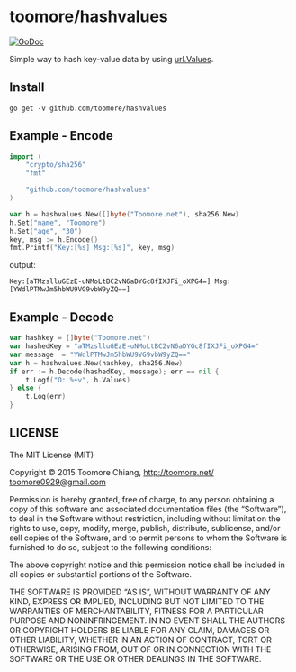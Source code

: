 toomore/hashvalues
===================

[![GoDoc](https://godoc.org/github.com/toomore/hashvalues?status.svg)](https://godoc.org/github.com/toomore/hashvalues)

Simple way to hash key-value data by using [url.Values](https://golang.org/pkg/net/url/#Values).

Install
--------

    go get -v github.com/toomore/hashvalues

Example - Encode
-----------------

```go
import (
    "crypto/sha256"
    "fmt"

    "github.com/toomore/hashvalues"
)

var h = hashvalues.New([]byte("Toomore.net"), sha256.New)
h.Set("name", "Toomore")
h.Set("age", "30")
key, msg := h.Encode()
fmt.Printf("Key:[%s] Msg:[%s]", key, msg)
```

output:

    Key:[aTMzslluGEzE-uNMoLtBC2vN6aDYGc8fIXJFi_oXPG4=] Msg:[YWdlPTMwJm5hbWU9VG9vbW9yZQ==]

Example - Decode
-----------------

```go
var hashkey = []byte("Toomore.net")
var hashedKey = "aTMzslluGEzE-uNMoLtBC2vN6aDYGc8fIXJFi_oXPG4="
var message  = "YWdlPTMwJm5hbWU9VG9vbW9yZQ=="
var h = hashvalues.New(hashkey, sha256.New)
if err := h.Decode(hashedKey, message); err == nil {
    t.Logf("O: %+v", h.Values)
} else {
    t.Log(err)
}
```

LICENSE
--------

The MIT License (MIT)

Copyright © 2015 Toomore Chiang, http://toomore.net/ <toomore0929@gmail.com>

Permission is hereby granted, free of charge, to any person obtaining a copy of this software and associated documentation files (the “Software”), to deal in the Software without restriction, including without limitation the rights to use, copy, modify, merge, publish, distribute, sublicense, and/or sell copies of the Software, and to permit persons to whom the Software is furnished to do so, subject to the following conditions:

The above copyright notice and this permission notice shall be included in all copies or substantial portions of the Software.

THE SOFTWARE IS PROVIDED “AS IS”, WITHOUT WARRANTY OF ANY KIND, EXPRESS OR IMPLIED, INCLUDING BUT NOT LIMITED TO THE WARRANTIES OF MERCHANTABILITY, FITNESS FOR A PARTICULAR PURPOSE AND NONINFRINGEMENT. IN NO EVENT SHALL THE AUTHORS OR COPYRIGHT HOLDERS BE LIABLE FOR ANY CLAIM, DAMAGES OR OTHER LIABILITY, WHETHER IN AN ACTION OF CONTRACT, TORT OR OTHERWISE, ARISING FROM, OUT OF OR IN CONNECTION WITH THE SOFTWARE OR THE USE OR OTHER DEALINGS IN THE SOFTWARE.
